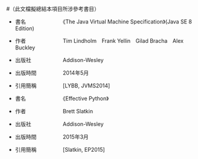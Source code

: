 #（此文檔擬總結本項目所涉參考書目）

* 書名　　　　　　　《The Java Virtual Machine Specification》(Java SE 8 Edition)
* 作者　　　　　　　Tim Lindholm　Frank Yellin　Gilad Bracha　Alex Buckley
* 出版社　　　　　　Addison-Wesley
* 出版時間　　　　　2014年5月
* 引用簡稱　　　　　[LYBB, JVMS2014]


* 書名　　　　　　　《Effective Python》
* 作者　　　　　　　Brett Slatkin
* 出版社　　　　　　Addison-Wesley
* 出版時間　　　　　2015年3月
* 引用簡稱　　　　　[Slatkin, EP2015]
